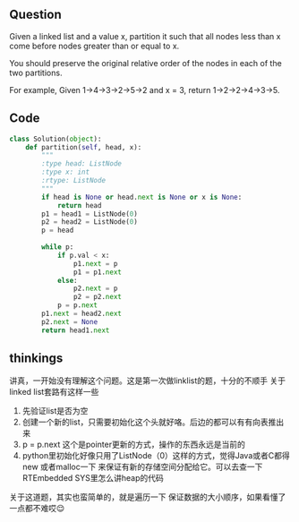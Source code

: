 ## Question
Given a linked list and a value x, partition it such that all nodes less than x come before nodes greater than or equal to x.

You should preserve the original relative order of the nodes in each of the two partitions.

For example,
Given 1->4->3->2->5->2 and x = 3,
return 1->2->2->4->3->5.

## Code
```python
class Solution(object):
    def partition(self, head, x):
        """
        :type head: ListNode
        :type x: int
        :rtype: ListNode
        """
        if head is None or head.next is None or x is None:
            return head
        p1 = head1 = ListNode(0)
        p2 = head2 = ListNode(0)
        p = head
        
        while p:
            if p.val < x:
                p1.next = p
                p1 = p1.next
            else:
                p2.next = p
                p2 = p2.next
            p = p.next
        p1.next = head2.next
        p2.next = None
        return head1.next
```

## thinkings
讲真，一开始没有理解这个问题。这是第一次做linklist的题，十分的不顺手
关于linked list套路有这样一些

1. 先验证list是否为空
2. 创建一个新的list，只需要初始化这个头就好咯。后边的都可以有有向表推出来
3. p = p.next 这个是pointer更新的方式，操作的东西永远是当前的
4. python里初始化好像只用了ListNode（0）这样的方式，觉得Java或者C都得new 或者malloc一下 来保证有新的存储空间分配给它。可以去查一下RTEmbedded SYS里怎么讲heap的代码

关于这道题，其实也蛮简单的，就是遍历一下 保证数据的大小顺序，如果看懂了一点都不难哎😌
